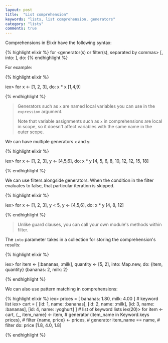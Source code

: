 ```yaml
---
layout: post
title:  "List comprehension"
keywords: "lists, list comprehension, generators"
category: "lists"
comments: true
---
```


Comprehensions in Elixir have the following syntax:

{% highlight elixir %}
for <generator(s) or filter(s), separated by commas> [, into: <value>], do: <expression> 
{% endhighlight %}

For example:

{% highlight elixir %}

iex> for x <- [1, 2, 3], do: x * x
[1,4,9]

{% endhighlight %}

> Generators such as `x` are named local variables you can use in the `expression` argument.
> 
> Note that variable assignments such as `x` in comprehensions are local in scope, so it doesn't affect variables with the same name in the outer scope.

We can have multiple generators `x` and `y`:

{% highlight elixir %}

iex> for x <- [1, 2, 3], y <- [4,5,6], do: x * y
[4, 5, 6, 8, 10, 12, 12, 15, 18]

{% endhighlight %}

We can use filters alongside generators. When the condition in the filter evaluates to false, that particular iteration is skipped.

{% highlight elixir %}

iex> for x <- [1, 2, 3], y < 5, y <- [4,5,6], do: x * y
[4, 8, 12]

{% endhighlight %}

> Unlike guard clauses, you can call your own module's methods within filter. 

The `into` parameter takes in a collection for storing the comprehension's results:

{% highlight elixir %}

iex> for item <- [:bananas, :milk], 
	quantity <- [5, 2], 
	into: Map.new, 
	do: {item, quantity}
{bananas: 2, milk: 2}

{% endhighlight %}


We can also use pattern matching in comprehensions:


{% highlight elixir %}
iex> prices = [ bananas: 1.80, milk: 4.00 ] # keyword list
iex> cart = [
	[id: 1, name: :bananas],
	[id: 2, name: :milk],
	[id: 3, name: :bananas],
	[id: 4, name: :yoghurt]
] # list of keyword lists
iex(20)> for item <- cart, 
	{_, item_name} <- item, # generator
	(item_name in Keyword.keys prices), # filter
	{name, price} <- prices, # generator 
	item_name == name, # filter
	do: price
[1.8, 4.0, 1.8]

{% endhighlight %}

